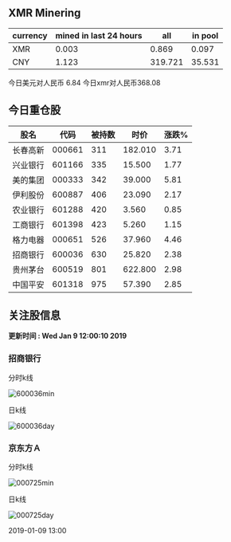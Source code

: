 ## XMR Minering

|currency|mined in last 24 hours|all|in pool|
|---|---|---|---|
|XMR|0.003|0.869|0.097|
|CNY|1.123|319.721|35.531|

今日美元对人民币 6.84	今日xmr对人民币368.08


## 今日重仓股 

|股名|代码|被持数|时价|涨跌%|
|---|---|---|---|---|
|长春高新|000661|311|182.010|3.71|
|兴业银行|601166|335|15.500|1.77|
|美的集团|000333|342|39.000|5.81|
|伊利股份|600887|406|23.090|2.17|
|农业银行|601288|420|3.560|0.85|
|工商银行|601398|423|5.260|1.15|
|格力电器|000651|526|37.960|4.46|
|招商银行|600036|630|25.820|2.38|
|贵州茅台|600519|801|622.800|2.98|
|中国平安|601318|975|57.390|2.85|

## 关注股信息
**更新时间 : Wed Jan  9 12:00:10 2019**
### 招商银行 
分时k线

![600036min](http://image.sinajs.cn/newchart/min/n/sh600036.gif)

日k线

![600036day](http://image.sinajs.cn/newchart/daily/n/sh600036.gif)

### 京东方Ａ 
分时k线

![000725min](http://image.sinajs.cn/newchart/min/n/sz000725.gif)

日k线

![000725day](http://image.sinajs.cn/newchart/daily/n/sz000725.gif)

2019-01-09 13:00